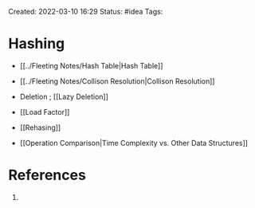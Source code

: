 Created: 2022-03-10 16:29
Status: #idea
Tags:
# Hashing
- [[../Fleeting Notes/Hash Table|Hash Table]]
- [[../Fleeting Notes/Collison Resolution|Collison Resolution]]

- Deletion ; [[Lazy Deletion]]
- [[Load Factor]]
- [[Rehasing]]
- [[Operation Comparison|Time Complexity vs. Other Data Structures]] 


# References
1.
